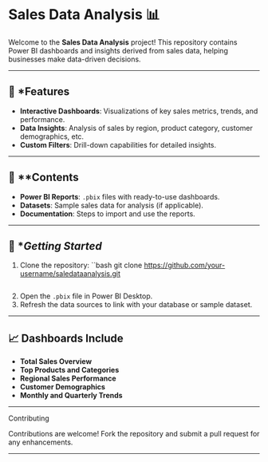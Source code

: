 # Sales Data Analysis 📊

Welcome to the **Sales Data Analysis** project! This repository contains Power BI dashboards and insights derived from sales data, helping businesses make data-driven decisions.

---

## 📌 *Features

- **Interactive Dashboards**: Visualizations of key sales metrics, trends, and performance.
- **Data Insights**: Analysis of sales by region, product category, customer demographics, etc.
- **Custom Filters**: Drill-down capabilities for detailed insights.

---

## 📂 **Contents

- **Power BI Reports**: `.pbix` files with ready-to-use dashboards.
- **Datasets**: Sample sales data for analysis (if applicable).
- **Documentation**: Steps to import and use the reports.

---

## 🚀 **Getting Started*

1. Clone the repository:
   ``bash
   git clone https://github.com/your-username/saledataanalysis.git
   ```
2. Open the `.pbix` file in Power BI Desktop.
3. Refresh the data sources to link with your database or sample dataset.

---

## 📈 **Dashboards Include**

- **Total Sales Overview**
- **Top Products and Categories**
- **Regional Sales Performance**
- **Customer Demographics**
- **Monthly and Quarterly Trends**

---

 Contributing

Contributions are welcome! Fork the repository and submit a pull request for any enhancements.

---





